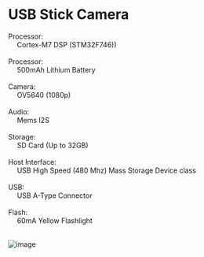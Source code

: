 
<h1> USB Stick Camera</h1>

Processor: <br />&ensp;&ensp; Cortex-M7 DSP (STM32F746)) <br /> <br />
Processor: <br />&ensp;&ensp; 500mAh Lithium Battery <br /> <br />
Camera: <br />&ensp;&ensp; OV5640 (1080p) <br /> <br />
Audio: <br />&ensp;&ensp; Mems I2S <br /> <br />
Storage: <br />&ensp;&ensp; SD Card (Up to 32GB) <br /> <br />
Host Interface: <br />&ensp;&ensp; USB High Speed (480 Mhz) Mass Storage Device class <br /> <br />
USB: <br />&ensp;&ensp; USB A-Type Connector <br /> <br />
Flash: <br />&ensp;&ensp; 60mA Yellow Flashlight <br /> <br />

![image](https://user-images.githubusercontent.com/8870086/221607190-0e63cba6-a2ac-47ef-a255-3c1bc41602c0.png)
